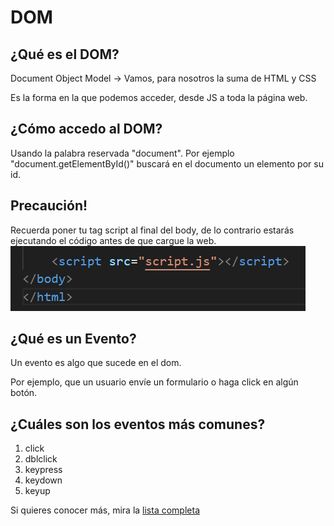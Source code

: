 # DOM

## ¿Qué es el DOM?

Document Object Model -> Vamos, para nosotros la suma de HTML y CSS

Es la forma en la que podemos acceder, desde JS a toda la página web.

## ¿Cómo accedo al DOM?

Usando la palabra reservada "document". Por ejemplo "document.getElementById()" buscará en el documento un elemento por su id.

## Precaución!

Recuerda poner tu tag script al final del body, de lo contrario estarás ejecutando el código antes de que cargue la web.
![alt text](image-1.png)

## ¿Qué es un Evento?

Un evento es algo que sucede en el dom.

Por ejemplo, que un usuario envíe un formulario o haga click en algún botón.

## ¿Cuáles son los eventos más comunes?

1. click
2. dblclick
3. keypress
4. keydown
5. keyup

Si quieres conocer más, mira la [lista completa](https://www.w3schools.com/jsref/dom_obj_event.asp)
